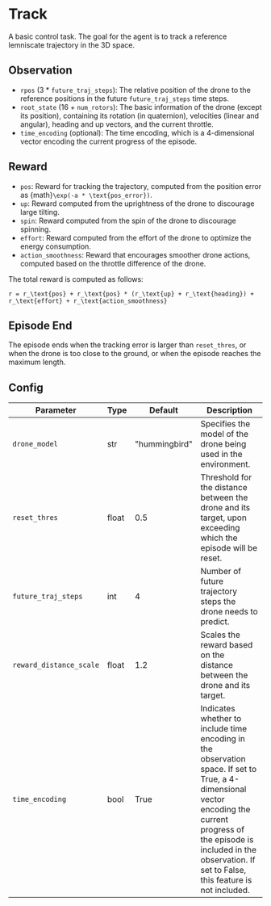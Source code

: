 # Track

A basic control task. The goal for the agent is to track a reference
lemniscate trajectory in the 3D space.

## Observation

- `rpos` (3 * `future_traj_steps`): The relative position of the drone to the
reference positions in the future `future_traj_steps` time steps.
- `root_state` (16 + `num_rotors`): The basic information of the drone (except its position),
containing its rotation (in quaternion), velocities (linear and angular),
heading and up vectors, and the current throttle.
- `time_encoding` (optional): The time encoding, which is a 4-dimensional
vector encoding the current progress of the episode.

## Reward

- `pos`: Reward for tracking the trajectory, computed from the position
error as {math}`\exp(-a * \text{pos_error})`.
- `up`: Reward computed from the uprightness of the drone to discourage
large tilting.
- `spin`: Reward computed from the spin of the drone to discourage spinning.
- `effort`: Reward computed from the effort of the drone to optimize the
energy consumption.
- `action_smoothness`: Reward that encourages smoother drone actions, computed based on the throttle difference of the drone.

The total reward is computed as follows:

```{math}
r = r_\text{pos} + r_\text{pos} * (r_\text{up} + r_\text{heading}) + r_\text{effort} + r_\text{action_smoothness}
```

## Episode End

The episode ends when the tracking error is larger than `reset_thres`, or
when the drone is too close to the ground, or when the episode reaches
the maximum length.

## Config

| Parameter               | Type  | Default       | Description                                                                                                                                                                                                                             |
| ----------------------- | ----- | ------------- | --------------------------------------------------------------------------------------------------------------------------------------------------------------------------------------------------------------------------------------- |
| `drone_model`           | str   | "hummingbird" | Specifies the model of the drone being used in the environment.                                                                                                                                                                         |
| `reset_thres`           | float | 0.5           | Threshold for the distance between the drone and its target, upon exceeding which the episode will be reset.                                                                                                                            |
| `future_traj_steps`     | int   | 4             | Number of future trajectory steps the drone needs to predict.                                                                                                                                                                           |
| `reward_distance_scale` | float | 1.2           | Scales the reward based on the distance between the drone and its target.                                                                                                                                                               |
| `time_encoding`         | bool  | True          | Indicates whether to include time encoding in the observation space. If set to True, a 4-dimensional vector encoding the current progress of the episode is included in the observation. If set to False, this feature is not included. |
